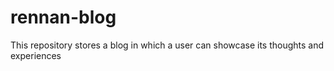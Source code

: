# rennan-blog
This repository stores a blog in which a user can showcase its thoughts and experiences
